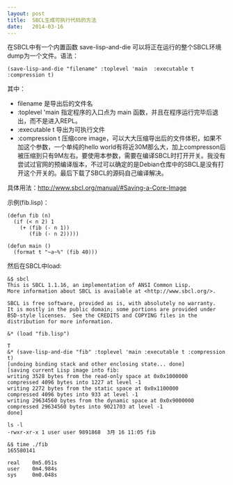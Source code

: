```yaml
---
layout: post
title:  SBCL生成可执行代码的方法
date:   2014-03-16
---
```

在SBCL中有一个内置函数 save-lisp-and-die 可以将正在运行的整个SBCL环境dump为一个文件。语法：

    (save-lisp-and-die "filename" :toplevel 'main  :executable t :compression t)
    
其中：

+ filename        是导出后的文件名
+ :toplevel 'main 指定程序的入口点为 main 函数，并且在程序运行完毕后退出，而不是进入REPL。
+ :executable t   导出为可执行文件
+ :compression t  压缩core image，可以大大压缩导出后的文件体积，如果不加这个参数，一个单纯的hello world有将近30M那么大，加上compresson后被压缩到只有9M左右。要使用本参数，需要在编译SBCL时打开开关。我没有尝试过官网的预编译版本，不过可以确定的是Debian仓库中的SBCL是没有打开这个开关的。最后下载了SBCL的源码自己编译解决。

具体用法：<http://www.sbcl.org/manual/#Saving-a-Core-Image>

示例(fib.lisp)：

    (defun fib (n)
      (if (< n 2) 1
        (+ (fib (- n 1))
           (fib (- n 2)))))
           
    (defun main ()
      (format t "~a~%" (fib 40)))

然后在SBCL中load:

    &$ sbcl
    This is SBCL 1.1.16, an implementation of ANSI Common Lisp.
    More information about SBCL is available at <http://www.sbcl.org/>.

    SBCL is free software, provided as is, with absolutely no warranty.
    It is mostly in the public domain; some portions are provided under
    BSD-style licenses.  See the CREDITS and COPYING files in the
    distribution for more information.
    
    &* (load "fib.lisp")

    T
    &* (save-lisp-and-die "fib" :toplevel 'main :executable t :compression t)
    [undoing binding stack and other enclosing state... done]
    [saving current Lisp image into fib:
    writing 3528 bytes from the read-only space at 0x0x1000000
    compressed 4096 bytes into 1227 at level -1
    writing 2272 bytes from the static space at 0x0x1100000
    compressed 4096 bytes into 933 at level -1
    writing 29634560 bytes from the dynamic space at 0x0x9000000
    compressed 29634560 bytes into 9021703 at level -1
    done]
    
    ls -l
    -rwxr-xr-x 1 user user 9891868  3月 16 11:05 fib
    
    &$ time ./fib
    165580141

    real    0m5.051s
    user    0m4.984s
    sys     0m0.048s

    
